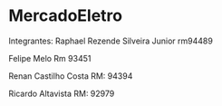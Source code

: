 # MercadoEletro
 Integrantes:
Raphael Rezende Silveira Junior 
rm94489

Felipe Melo
Rm 93451

Renan Castilho Costa 
RM: 94394

Ricardo Altavista 
RM: 92979

